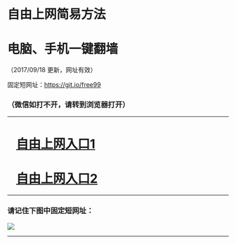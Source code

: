 ﻿# 自由上网简易方法

# 电脑、手机一键翻墙

（2017/09/18 更新，网址有效）

固定短网址：https://git.io/free99

### （微信如打不开，请转到浏览器打开）


***





# &nbsp;&nbsp; <a href="http://ft96947913.fwq-tz1005.info/fwqtz01.html?t=091800132664 " target="_blank">自由上网入口1</a>
# &nbsp;&nbsp; <a href="http://ft2420631792.fwq-tz1006.info/fwqtz02.html?t=091800130748 " target="_blank">自由上网入口2</a>
***

### 请记住下图中固定短网址：

<img src="https://s3-us-west-2.amazonaws.com/fwq-1001/yjfq-20170905okok.png" /> 


***

